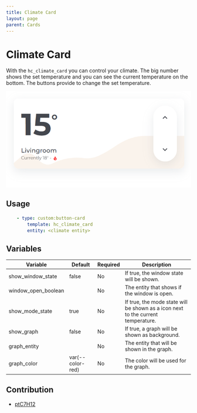 ```yaml
---
title: Climate Card
layout: page
parent: Cards
---
```


# Climate Card

With the `hc_climate_card` you can control your climate. The big number shows the set temperature and you can see the current temperature on the bottom. The buttons provide to change the set temperature.

![Climate Card Light](../../../assets/images/cards/hc_climate_card/climatecard_light.png)

## Usage

```yaml
	- type: custom:button-card
		template: hc_climate_card
		entity: <climate entity>
```
## Variables

| Variable | Default | Required | Description|
|----------|---------|----------|------------|
| show_window_state | false | No | If true, the window state will be shown. |
| window_open_boolean |  | No | The entity that shows if the window is open. |
| show_mode_state | true | No | If true, the mode state will be shown as a icon next to the current temperature. |
| show_graph | false | No | If true, a graph will be shown as background. |
| graph_entity |  | No | The entity that will be shown in the graph. |
| graph_color | var(--color-red) | No | The color will be used for the graph. |

## Contribution
- [ptC7H12](https://github.com/ptC7H12)